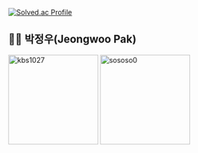 [![Solved.ac Profile](http://mazassumnida.wtf/api/v2/generate_badge?boj=doubleclip)](https://solved.ac/doubleclip/)



## 👨‍💻 박정우(Jeongwoo Pak)    
<div style="display: flex, height:180px">
 <img align="center" src="https://github-readme-stats.vercel.app/api?username=kbs1027&show_icons=true&theme=radical" alt="kbs1027" style="height:180px"  />  
  <img align="center" align="center" style="height:180px"  src="https://github-readme-stats.vercel.app/api/top-langs?username=kbs1027&show_icons=true&theme=radical&locale=en&layout=compact" alt="sososo0" /> 
